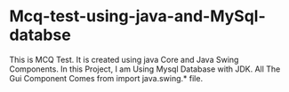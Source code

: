 # Mcq-test-using-java-and-MySql-databse
This is MCQ Test.
It is created using java Core and Java Swing Components.
In this Project, I am Using Mysql Database with JDK.
All The Gui Component Comes from import java.swing.* file.
